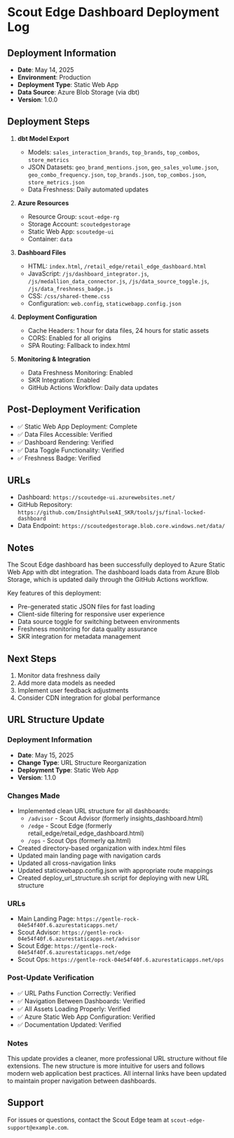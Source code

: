 # Scout Edge Dashboard Deployment Log

## Deployment Information

- **Date**: May 14, 2025
- **Environment**: Production
- **Deployment Type**: Static Web App
- **Data Source**: Azure Blob Storage (via dbt)
- **Version**: 1.0.0

## Deployment Steps

1. **dbt Model Export**
   - Models: `sales_interaction_brands`, `top_brands`, `top_combos`, `store_metrics`
   - JSON Datasets: `geo_brand_mentions.json`, `geo_sales_volume.json`, `geo_combo_frequency.json`, `top_brands.json`, `top_combos.json`, `store_metrics.json`
   - Data Freshness: Daily automated updates

2. **Azure Resources**
   - Resource Group: `scout-edge-rg`
   - Storage Account: `scoutedgestorage`
   - Static Web App: `scoutedge-ui`
   - Container: `data`

3. **Dashboard Files**
   - HTML: `index.html`, `/retail_edge/retail_edge_dashboard.html`
   - JavaScript: `/js/dashboard_integrator.js`, `/js/medallion_data_connector.js`, `/js/data_source_toggle.js`, `/js/data_freshness_badge.js`
   - CSS: `/css/shared-theme.css`
   - Configuration: `web.config`, `staticwebapp.config.json`

4. **Deployment Configuration**
   - Cache Headers: 1 hour for data files, 24 hours for static assets
   - CORS: Enabled for all origins
   - SPA Routing: Fallback to index.html

5. **Monitoring & Integration**
   - Data Freshness Monitoring: Enabled
   - SKR Integration: Enabled
   - GitHub Actions Workflow: Daily data updates

## Post-Deployment Verification

- ✅ Static Web App Deployment: Complete
- ✅ Data Files Accessible: Verified
- ✅ Dashboard Rendering: Verified
- ✅ Data Toggle Functionality: Verified
- ✅ Freshness Badge: Verified

## URLs

- Dashboard: `https://scoutedge-ui.azurewebsites.net/`
- GitHub Repository: `https://github.com/InsightPulseAI_SKR/tools/js/final-locked-dashboard`
- Data Endpoint: `https://scoutedgestorage.blob.core.windows.net/data/`

## Notes

The Scout Edge dashboard has been successfully deployed to Azure Static Web App with dbt integration. The dashboard loads data from Azure Blob Storage, which is updated daily through the GitHub Actions workflow.

Key features of this deployment:
- Pre-generated static JSON files for fast loading
- Client-side filtering for responsive user experience
- Data source toggle for switching between environments
- Freshness monitoring for data quality assurance
- SKR integration for metadata management

## Next Steps

1. Monitor data freshness daily
2. Add more data models as needed
3. Implement user feedback adjustments
4. Consider CDN integration for global performance

## URL Structure Update

### Deployment Information

- **Date**: May 15, 2025
- **Change Type**: URL Structure Reorganization
- **Deployment Type**: Static Web App
- **Version**: 1.1.0

### Changes Made

- Implemented clean URL structure for all dashboards:
  - `/advisor` - Scout Advisor (formerly insights_dashboard.html)
  - `/edge` - Scout Edge (formerly retail_edge/retail_edge_dashboard.html)
  - `/ops` - Scout Ops (formerly qa.html)
- Created directory-based organization with index.html files
- Updated main landing page with navigation cards
- Updated all cross-navigation links
- Updated staticwebapp.config.json with appropriate route mappings
- Created deploy_url_structure.sh script for deploying with new URL structure

### URLs

- Main Landing Page: `https://gentle-rock-04e54f40f.6.azurestaticapps.net/`
- Scout Advisor: `https://gentle-rock-04e54f40f.6.azurestaticapps.net/advisor`
- Scout Edge: `https://gentle-rock-04e54f40f.6.azurestaticapps.net/edge`
- Scout Ops: `https://gentle-rock-04e54f40f.6.azurestaticapps.net/ops`

### Post-Update Verification

- ✅ URL Paths Function Correctly: Verified
- ✅ Navigation Between Dashboards: Verified
- ✅ All Assets Loading Properly: Verified
- ✅ Azure Static Web App Configuration: Verified
- ✅ Documentation Updated: Verified

### Notes

This update provides a cleaner, more professional URL structure without file extensions. The new structure is more intuitive for users and follows modern web application best practices. All internal links have been updated to maintain proper navigation between dashboards.

## Support

For issues or questions, contact the Scout Edge team at `scout-edge-support@example.com`.